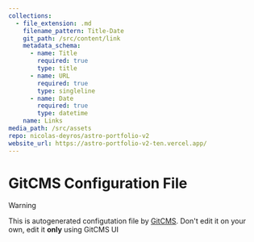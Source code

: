 ```yaml
---
collections:
  - file_extension: .md
    filename_pattern: Title-Date
    git_path: /src/content/link
    metadata_schema:
      - name: Title
        required: true
        type: title
      - name: URL
        required: true
        type: singleline
      - name: Date
        required: true
        type: datetime
    name: Links
media_path: /src/assets
repo: nicolas-deyros/astro-portfolio-v2
website_url: https://astro-portfolio-v2-ten.vercel.app/
---
```

# GitCMS Configuration File
> [!WARNING]
> This is autogenerated configutation file by [GitCMS](https://gitcms.blog). Don't edit it on your own, edit it **only** using GitCMS UI
